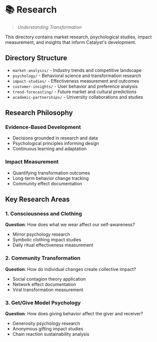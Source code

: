 # 📚 Research

> *Understanding Transformation*

This directory contains market research, psychological studies, impact measurement, and insights that inform Catalyst's development.

## Directory Structure

- `market-analysis/` - Industry trends and competitive landscape
- `psychology/` - Behavioral science and transformation research
- `impact-studies/` - Effectiveness measurement and outcomes
- `customer-insights/` - User behavior and preference analysis
- `trend-forecasting/` - Future market and cultural predictions
- `academic-partnerships/` - University collaborations and studies

## Research Philosophy

### Evidence-Based Development
- Decisions grounded in research and data
- Psychological principles informing design
- Continuous learning and adaptation

### Impact Measurement
- Quantifying transformation outcomes
- Long-term behavior change tracking
- Community effect documentation

## Key Research Areas

### 1. Consciousness and Clothing
**Question**: How does what we wear affect our self-awareness?
- Mirror psychology research
- Symbolic clothing impact studies
- Daily ritual effectiveness measurement

### 2. Community Transformation
**Question**: How do individual changes create collective impact?
- Social contagion theory application
- Network effect documentation
- Viral transformation measurement

### 3. Get/Give Model Psychology
**Question**: How does giving behavior affect the giver and receiver?
- Generosity psychology research
- Anonymous gifting impact studies
- Chain reaction sustainability analysis